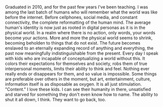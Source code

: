 Graduated in 2010, and for the past few years I've been teaching. I was among the last batch of humans who will remember what the world was like before the internet. Before cellphones, social media, and constant connectivity, the complete reformatting of the human mind. The average human's identity is now just as rooted in digital personas as it is in the physical world. In a realm where there is no action, only words, your words become your actions. More and more the physical world seems to shrink, becoming beholden to things that do not exist. The future becomes enslaved to an eternally expanding record of anything and everything, the past now meaningfully indistinguishable from the present. Every day I speak with kids who are incapable of conceptualizing a world without this. It colors their expectations for themselves and society, robs them of true interpersonal moments, limits their ability to think and feel. Nothing ever really ends or disappears for them, and so value is impossible. Some things are preferable over others in the moment, but art, entertainment, culture, information itself is as disposable as oxygen. It is all just stimulation. "Content." I love these kids. I can see their humanity in there, unsatisfied and starved for something they don't even know how to name. The ability to shut it all down, I think. They want to go back, too.
